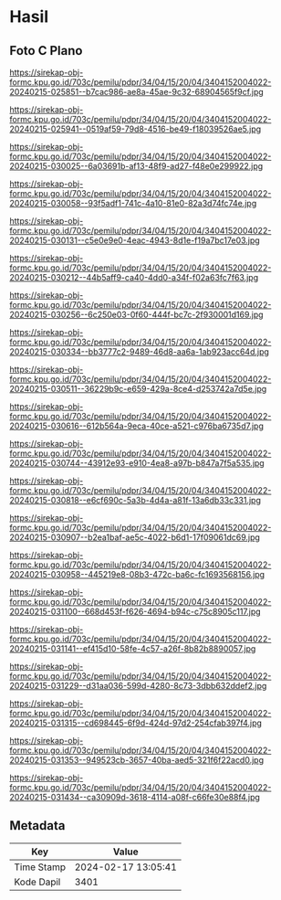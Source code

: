 # Hasil

## Foto C Plano

https://sirekap-obj-formc.kpu.go.id/703c/pemilu/pdpr/34/04/15/20/04/3404152004022-20240215-025851--b7cac986-ae8a-45ae-9c32-68904565f9cf.jpg

https://sirekap-obj-formc.kpu.go.id/703c/pemilu/pdpr/34/04/15/20/04/3404152004022-20240215-025941--0519af59-79d8-4516-be49-f18039526ae5.jpg

https://sirekap-obj-formc.kpu.go.id/703c/pemilu/pdpr/34/04/15/20/04/3404152004022-20240215-030025--6a03691b-af13-48f9-ad27-f48e0e299922.jpg

https://sirekap-obj-formc.kpu.go.id/703c/pemilu/pdpr/34/04/15/20/04/3404152004022-20240215-030058--93f5adf1-741c-4a10-81e0-82a3d74fc74e.jpg

https://sirekap-obj-formc.kpu.go.id/703c/pemilu/pdpr/34/04/15/20/04/3404152004022-20240215-030131--c5e0e9e0-4eac-4943-8d1e-f19a7bc17e03.jpg

https://sirekap-obj-formc.kpu.go.id/703c/pemilu/pdpr/34/04/15/20/04/3404152004022-20240215-030212--44b5aff9-ca40-4dd0-a34f-f02a63fc7f63.jpg

https://sirekap-obj-formc.kpu.go.id/703c/pemilu/pdpr/34/04/15/20/04/3404152004022-20240215-030256--6c250e03-0f60-444f-bc7c-2f930001d169.jpg

https://sirekap-obj-formc.kpu.go.id/703c/pemilu/pdpr/34/04/15/20/04/3404152004022-20240215-030334--bb3777c2-9489-46d8-aa6a-1ab923acc64d.jpg

https://sirekap-obj-formc.kpu.go.id/703c/pemilu/pdpr/34/04/15/20/04/3404152004022-20240215-030511--36229b9c-e659-429a-8ce4-d253742a7d5e.jpg

https://sirekap-obj-formc.kpu.go.id/703c/pemilu/pdpr/34/04/15/20/04/3404152004022-20240215-030616--612b564a-9eca-40ce-a521-c976ba6735d7.jpg

https://sirekap-obj-formc.kpu.go.id/703c/pemilu/pdpr/34/04/15/20/04/3404152004022-20240215-030744--43912e93-e910-4ea8-a97b-b847a7f5a535.jpg

https://sirekap-obj-formc.kpu.go.id/703c/pemilu/pdpr/34/04/15/20/04/3404152004022-20240215-030818--e6cf690c-5a3b-4d4a-a81f-13a6db33c331.jpg

https://sirekap-obj-formc.kpu.go.id/703c/pemilu/pdpr/34/04/15/20/04/3404152004022-20240215-030907--b2ea1baf-ae5c-4022-b6d1-17f09061dc69.jpg

https://sirekap-obj-formc.kpu.go.id/703c/pemilu/pdpr/34/04/15/20/04/3404152004022-20240215-030958--445219e8-08b3-472c-ba6c-fc1693568156.jpg

https://sirekap-obj-formc.kpu.go.id/703c/pemilu/pdpr/34/04/15/20/04/3404152004022-20240215-031100--668d453f-f626-4694-b94c-c75c8905c117.jpg

https://sirekap-obj-formc.kpu.go.id/703c/pemilu/pdpr/34/04/15/20/04/3404152004022-20240215-031141--ef415d10-58fe-4c57-a26f-8b82b8890057.jpg

https://sirekap-obj-formc.kpu.go.id/703c/pemilu/pdpr/34/04/15/20/04/3404152004022-20240215-031229--d31aa036-599d-4280-8c73-3dbb632ddef2.jpg

https://sirekap-obj-formc.kpu.go.id/703c/pemilu/pdpr/34/04/15/20/04/3404152004022-20240215-031315--cd698445-6f9d-424d-97d2-254cfab397f4.jpg

https://sirekap-obj-formc.kpu.go.id/703c/pemilu/pdpr/34/04/15/20/04/3404152004022-20240215-031353--949523cb-3657-40ba-aed5-321f6f22acd0.jpg

https://sirekap-obj-formc.kpu.go.id/703c/pemilu/pdpr/34/04/15/20/04/3404152004022-20240215-031434--ca30909d-3618-4114-a08f-c66fe30e88f4.jpg


## Metadata

| Key        | Value               |
| ---------- | ------------------- |
| Time Stamp | 2024-02-17 13:05:41 |
| Kode Dapil | 3401                |



